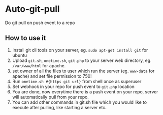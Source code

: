 # Auto-git-pull
Do git pull on push event to a repo

## How to use it
1. Install git cli tools on your server, eg. `sudo apt-get install git` for ubuntu
2. Upload `git.sh`, `onetime.sh`, `git.php` to your server web directory, eg. `/var/www/html` for apache.
3. set owner of all the files to user which run the server (eg. `www-data` for apache) and set file permission to 750!
4. Run `onetime.sh #{https git url}` from shell once as superuser
5. Set webhook in your repo for push event to `git.php` location
6. You are done, now everytime there is a push event on your repo, server will automatically pull from your repo.
7. You can add other commands in git.sh file which you would like to execute after pulling, like starting a server etc.
